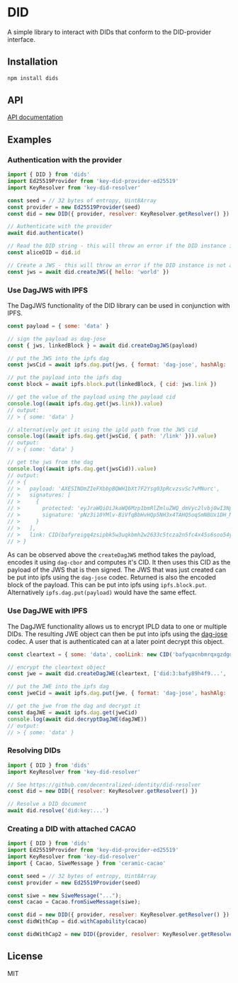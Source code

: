 # DID

A simple library to interact with DIDs that conform to the DID-provider interface.

## Installation

```sh
npm install dids
```

## API

[API documentation](https://ceramicnetwork.github.io/js-did/classes/did.html)

## Examples

### Authentication with the provider

```js
import { DID } from 'dids'
import Ed25519Provider from 'key-did-provider-ed25519'
import KeyResolver from 'key-did-resolver'

const seed = // 32 bytes of entropy, Uint8Array
const provider = new Ed25519Provider(seed)
const did = new DID({ provider, resolver: KeyResolver.getResolver() })

// Authenticate with the provider
await did.authenticate()

// Read the DID string - this will throw an error if the DID instance is not authenticated
const aliceDID = did.id

// Create a JWS - this will throw an error if the DID instance is not authenticated
const jws = await did.createJWS({ hello: 'world' })
```

### Use DagJWS with IPFS

The DagJWS functionality of the DID library can be used in conjunction with IPFS.

```js
const payload = { some: 'data' }

// sign the payload as dag-jose
const { jws, linkedBlock } = await did.createDagJWS(payload)

// put the JWS into the ipfs dag
const jwsCid = await ipfs.dag.put(jws, { format: 'dag-jose', hashAlg: 'sha2-256' })

// put the payload into the ipfs dag
const block = await ipfs.block.put(linkedBlock, { cid: jws.link })

// get the value of the payload using the payload cid
console.log((await ipfs.dag.get(jws.link)).value)
// output:
// > { some: 'data' }

// alternatively get it using the ipld path from the JWS cid
console.log((await ipfs.dag.get(jwsCid, { path: '/link' })).value)
// output:
// > { some: 'data' }

// get the jws from the dag
console.log((await ipfs.dag.get(jwsCid)).value)
// output:
// > {
// >   payload: 'AXESINDmZIeFXbbpBQWH1bXt7F2Ysg03pRcvzsvSc7vMNurc',
// >   signatures: [
// >     {
// >       protected: 'eyJraWQiOiJkaWQ6Mzp1bmRlZmluZWQ_dmVyc2lvbj0wI3NpZ25pbmciLCJhbGciOiJFUzI1NksifQ',
// >       signature: 'pNz3i10YMlv-BiVfqBbHvHQp5NH3x4TAHQ5oqSmNBUx1DH_MONa_VBZSP2o9r9epDdbRRBLQjrIeigdDWoXrBQ'
// >     }
// >   ],
// >   link: CID(bafyreigq4zsipbk5w3uqkbmh2w2633c5tcza2n5fc4x45s6soo54ynxk3q)
// > }
```

As can be observed above the `createDagJWS` method takes the payload, encodes it using `dag-cbor` and computes it's CID. It then uses this CID as the payload of the JWS that is then signed. The JWS that was just created can be put into ipfs using the `dag-jose` codec. Returned is also the encoded block of the payload. This can be put into ipfs using `ipfs.block.put`. Alternatively `ipfs.dag.put(payload)` would have the same effect.

### Use DagJWE with IPFS

The DagJWE functionality allows us to encrypt IPLD data to one or multiple DIDs. The resulting JWE object can then be put into ipfs using the [dag-jose](https://github.com/ceramicnetwork/js-dag-jose) codec. A user that is authenticated can at a later point decrypt this object.

```js
const cleartext = { some: 'data', coolLink: new CID('bafyqacnbmrqxgzdgdeaui') }

// encrypt the cleartext object
const jwe = await did.createDagJWE(cleartext, ['did:3:bafy89h4f9...', 'did:key:za234...'])

// put the JWE into the ipfs dag
const jweCid = await ipfs.dag.put(jwe, { format: 'dag-jose', hashAlg: 'sha2-256' })

// get the jwe from the dag and decrypt it
const dagJWE = await ipfs.dag.get(jweCid)
console.log(await did.decryptDagJWE(dagJWE))
// output:
// > { some: 'data' }
```

### Resolving DIDs

```js
import { DID } from 'dids'
import KeyResolver from 'key-did-resolver'

// See https://github.com/decentralized-identity/did-resolver
const did = new DID({ resolver: KeyResolver.getResolver() })

// Resolve a DID document
await did.resolve('did:key:...')
```

### Creating a DID with attached CACAO

```js
import { DID } from 'dids'
import Ed25519Provider from 'key-did-provider-ed25519'
import KeyResolver from 'key-did-resolver'
import { Cacao, SiweMessage } from 'ceramic-cacao'

const seed = // 32 bytes of entropy, Uint8Array
const provider = new Ed25519Provider(seed)

const siwe = new SiweMessage("...");
const cacao = Cacao.fromSiweMessage(siwe);

const did = new DID({ provider, resolver: KeyResolver.getResolver() })
const didWithCap = did.withCapability(cacao)

const didWithCap2 = new DID({provider, resolver: KeyResolver.getResolver(), capability: cacao})
```

## License

MIT
